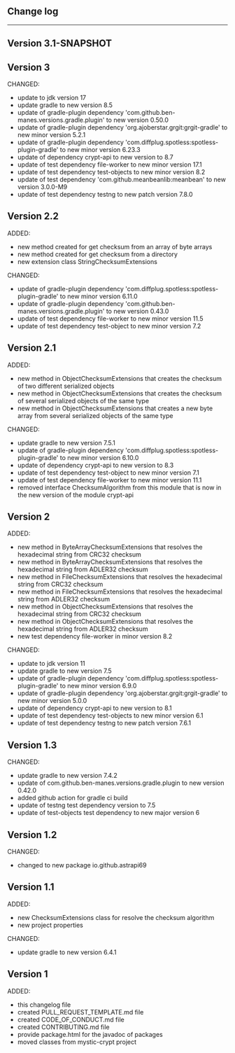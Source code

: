 ## Change log
----------------------

Version 3.1-SNAPSHOT
-------------



Version 3
-------------

CHANGED:

- update to jdk version 17
- update gradle to new version 8.5
- update of gradle-plugin dependency 'com.github.ben-manes.versions.gradle.plugin' to new version 0.50.0
- update of gradle-plugin dependency 'org.ajoberstar.grgit:grgit-gradle' to new minor version 5.2.1
- update of gradle-plugin dependency 'com.diffplug.spotless:spotless-plugin-gradle' to new minor version 6.23.3
- update of dependency crypt-api to new version to 8.7
- update of test dependency file-worker to new minor version 17.1
- update of test dependency test-objects to new minor version 8.2
- update of test dependency 'com.github.meanbeanlib:meanbean' to new version 3.0.0-M9
- update of test dependency testng to new patch version 7.8.0


Version 2.2
-------------

ADDED:

- new method created for get checksum from an array of byte arrays
- new method created for get checksum from a directory
- new extension class StringChecksumExtensions

CHANGED:

- update of gradle-plugin dependency 'com.diffplug.spotless:spotless-plugin-gradle' to new minor version 6.11.0
- update of gradle-plugin dependency 'com.github.ben-manes.versions.gradle.plugin' to new version 0.43.0
- update of test dependency file-worker to new minor version 11.5
- update of test dependency test-object to new minor version 7.2

Version 2.1
-------------

ADDED:

- new method in ObjectChecksumExtensions that creates the checksum of two different serialized objects
- new method in ObjectChecksumExtensions that creates the checksum of several serialized objects of the same type
- new method in ObjectChecksumExtensions that creates a new byte array from several serialized objects of the same type

CHANGED:

- update gradle to new version 7.5.1
- update of gradle-plugin dependency 'com.diffplug.spotless:spotless-plugin-gradle' to new minor version 6.10.0
- update of dependency crypt-api to new version to 8.3
- update of test dependency test-object to new minor version 7.1
- update of test dependency file-worker to new minor version 11.1
- removed interface ChecksumAlgorithm from this module that is now in the new version of the module crypt-api

Version 2
-------------

ADDED:

- new method in ByteArrayChecksumExtensions that resolves the hexadecimal string from CRC32 checksum
- new method in ByteArrayChecksumExtensions that resolves the hexadecimal string from ADLER32 checksum
- new method in FileChecksumExtensions that resolves the hexadecimal string from CRC32 checksum
- new method in FileChecksumExtensions that resolves the hexadecimal string from ADLER32 checksum
- new method in ObjectChecksumExtensions that resolves the hexadecimal string from CRC32 checksum
- new method in ObjectChecksumExtensions that resolves the hexadecimal string from ADLER32 checksum
- new test dependency file-worker in minor version 8.2

CHANGED:

- update to jdk version 11
- update gradle to new version 7.5
- update of gradle-plugin dependency 'com.diffplug.spotless:spotless-plugin-gradle' to new minor version 6.9.0
- update of gradle-plugin dependency 'org.ajoberstar.grgit:grgit-gradle' to new minor version 5.0.0
- update of dependency crypt-api to new version to 8.1
- update of test dependency test-objects to new minor version 6.1
- update of test dependency testng to new patch version 7.6.1

Version 1.3
-------------

CHANGED:

- update gradle to new version 7.4.2
- update of com.github.ben-manes.versions.gradle.plugin to new version 0.42.0
- added github action for gradle ci build
- update of testng test dependency version to 7.5
- update of test-objects test dependency  to new major version 6

Version 1.2
-------------

CHANGED:

- changed to new package io.github.astrapi69

Version 1.1
-------------

ADDED:

- new ChecksumExtensions class for resolve the checksum algorithm
- new project properties

CHANGED:

- update gradle to new version 6.4.1

Version 1
-------------

ADDED:

- this changelog file
- created PULL_REQUEST_TEMPLATE.md file
- created CODE_OF_CONDUCT.md file
- created CONTRIBUTING.md file
- provide package.html for the javadoc of packages
- moved classes from mystic-crypt project
